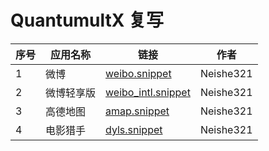 # QuantumultX 复写

| 序号 | 应用名称       | 链接                                                                                                | 作者        |
| ---- | -------------- | --------------------------------------------------------------------------------------------------- | ----------- |
| 1    | 微博           | [weibo.snippet](https://raw.githubusercontent.com/neishe321/QuanX/main/Rewrite/weibo.snippet)         | Neishe321   |
| 2    | 微博轻享版     | [weibo_intl.snippet](https://raw.githubusercontent.com/neishe321/QuanX/main/Rewrite/weibo_intl.snippet) | Neishe321   |
| 3    | 高德地图       | [amap.snippet](https://raw.githubusercontent.com/neishe321/QuanX/main/Rewrite/amap.snippet)            | Neishe321   |
| 4    | 电影猎手       | [dyls.snippet](https://raw.githubusercontent.com/neishe321/QuanX/main/Rewrite/dyls.snippet)            | Neishe321   |
